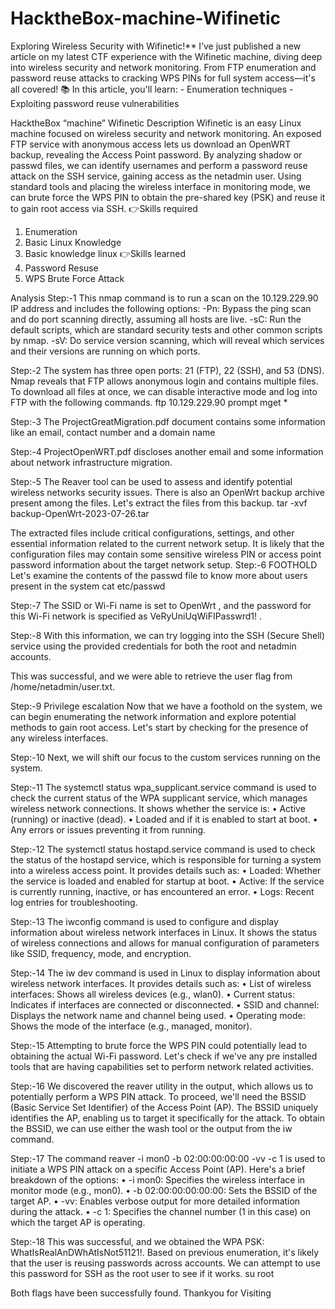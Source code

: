 # HacktheBox-machine-Wifinetic
 Exploring Wireless Security with Wifinetic!**   I’ve just published a new article on my latest CTF experience with the Wifinetic machine, diving deep into wireless security and network monitoring. From FTP enumeration and password reuse attacks to cracking WPS PINs for full system access—it's all covered! 📚   In this article, you'll learn: - Enumeration techniques - Exploiting password reuse vulnerabilities 



HacktheBox “machine” Wifinetic
Description
Wifinetic is an easy Linux machine focused on wireless security and network monitoring. An exposed FTP service with anonymous access lets us download an OpenWRT backup, revealing the Access Point password. By analyzing shadow or passwd files, we can identify usernames and perform a password reuse attack on the SSH service, gaining access as the netadmin user. Using standard tools and placing the wireless interface in monitoring mode, we can brute force the WPS PIN to obtain the pre-shared key (PSK) and reuse it to gain root access via SSH.
👉Skills required
1.	Enumeration
2.	Basic Linux Knowledge
3.	Basic knowledge linux
👉Skills learned
1.	Password Resuse
2.	WPS Brute Force Attack

Analysis
Step:-1 This nmap command is to run a scan on the 10.129.229.90 IP address and includes the following options:
-Pn: Bypass the ping scan and do port scanning directly, assuming all hosts are live.
-sC: Run the default scripts, which are standard security tests and other common scripts by nmap.
-sV: Do service version scanning, which will reveal which services and their versions are running on which ports.

 


Step:-2 The system has three open ports: 21 (FTP), 22 (SSH), and 53 (DNS). Nmap reveals that FTP allows anonymous login and contains multiple files. To download all files at once, we can disable interactive mode and log into FTP with the following commands.
ftp 10.129.229.90
prompt
mget *
 


Step:-3 The ProjectGreatMigration.pdf document contains some information like an email, contact number and a domain name
 


Step:-4 ProjectOpenWRT.pdf discloses another email and some information about network infrastructure migration.
 


Step:-5 The Reaver tool can be used to assess and identify potential wireless networks security issues. There is also an OpenWrt backup archive present among the files. Let's extract the files from this backup.
tar -xvf backup-OpenWrt-2023-07-26.tar 
 
The extracted files include critical configurations, settings, and other essential information related to the current network setup. It is likely that the configuration files may contain some sensitive wireless PIN or access point password information about the target network setup.
Step:-6 FOOTHOLD
Let's examine the contents of the passwd file to know more about users present in the system
cat etc/passwd
 


Step:-7 The SSID or Wi-Fi name is set to OpenWrt , and the password for this Wi-Fi network is specified as VeRyUniUqWiFIPasswrd1! .
 


Step:-8 With this information, we can try logging into the SSH (Secure Shell) service using the provided credentials for both the root and netadmin accounts.
 
This was successful, and we were able to retrieve the user flag from /home/netadmin/user.txt.

Step:-9 Privilege escalation
Now that we have a foothold on the system, we can begin enumerating the network information and explore potential methods to gain root access. Let's start by checking for the presence of any wireless interfaces.

 



Step:-10 Next, we will shift our focus to the custom services running on the system.

 


Step:-11 The systemctl status wpa_supplicant.service command is used to check the current status of the WPA supplicant service, which manages wireless network connections. It shows whether the service is:
•	Active (running) or inactive (dead).
•	Loaded and if it is enabled to start at boot.
•	Any errors or issues preventing it from running.

 


Step:-12 The systemctl status hostapd.service command is used to check the status of the hostapd service, which is responsible for turning a system into a wireless access point. It provides details such as:
•	Loaded: Whether the service is loaded and enabled for startup at boot.
•	Active: If the service is currently running, inactive, or has encountered an error.
•	Logs: Recent log entries for troubleshooting.
 


Step:-13 The iwconfig command is used to configure and display information about wireless network interfaces in Linux. It shows the status of wireless connections and allows for manual configuration of parameters like SSID, frequency, mode, and encryption.
 


Step:-14 The iw dev command is used in Linux to display information about wireless network interfaces. It provides details such as:
•	List of wireless interfaces: Shows all wireless devices (e.g., wlan0).
•	Current status: Indicates if interfaces are connected or disconnected.
•	SSID and channel: Displays the network name and channel being used.
•	Operating mode: Shows the mode of the interface (e.g., managed, monitor).
 


Step:-15 Attempting to brute force the WPS PIN could potentially lead to obtaining the actual Wi-Fi password. Let's check if we've any pre installed tools that are having capabilities set to perform network related activities.
 


Step:-16 We discovered the reaver utility in the output, which allows us to potentially perform a WPS PIN attack. To proceed, we'll need the BSSID (Basic Service Set Identifier) of the Access Point (AP). The BSSID uniquely identifies the AP, enabling us to target it specifically for the attack.
To obtain the BSSID, we can use either the wash tool or the output from the iw command.

 


Step:-17 The command reaver -i mon0 -b 02:00:00:00:00 -vv -c 1 is used to initiate a WPS PIN attack on a specific Access Point (AP). Here's a brief breakdown of the options:
•	-i mon0: Specifies the wireless interface in monitor mode (e.g., mon0).
•	-b 02:00:00:00:00:00: Sets the BSSID of the target AP.
•	-vv: Enables verbose output for more detailed information during the attack.
•	-c 1: Specifies the channel number (1 in this case) on which the target AP is operating.

 


Step:-18 This was successful, and we obtained the WPA PSK: WhatIsRealAnDWhAtIsNot51121!. Based on previous enumeration, it's likely that the user is reusing passwords across accounts. We can attempt to use this password for SSH as the root user to see if it works.
su root
 
Both flags have been successfully found.
Thankyou for Visiting 

